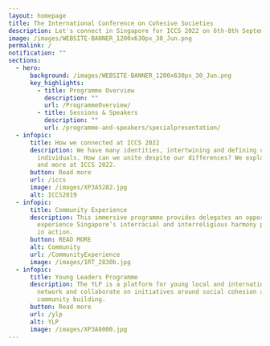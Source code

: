 ```yaml
---
layout: homepage
title: The International Conference on Cohesive Societies
description: Let's connect in Singapore for ICCS 2022 on 6th-8th September.
image: /images/WEBSITE-BANNER_1200x630px_30_Jun.png
permalink: /
notification: ""
sections:
  - hero:
      background: /images/WEBSITE-BANNER_1200x630px_30_Jun.png
      key_highlights:
        - title: Programme Overview
          description: ""
          url: /ProgrammeOverview/
        - title: Sessions & Speakers
          description: ""
          url: /programme-and-speakers/specialpresentation/
  - infopic:
      title: How we connected at ICCS 2022
      description: We have many identities, intertwining and defining us as
        individuals. How can we unite despite our differences? We explored this
        and more at ICCS 2022.
      button: Read more
      url: /iccs
      image: /images/XP3A5282.jpg
      alt: ICCS2019
  - infopic:
      title: Community Experience
      description: This immersive programme provides delegates an opportunity to
        experience Singapore’s interracial and interreligious harmony policies
        in action.
      button: READ MORE
      alt: Community
      url: /CommunityExperience
      image: /images/1RT_2830b.jpg
  - infopic:
      title: Young Leaders Programme
      description: The YLP is a platform for young local and international leaders to
        network and collaborate on initiatives around social cohesion and
        community building.
      button: Read more
      url: /ylp
      alt: YLP
      image: /images/XP3A8000.jpg
---
```

